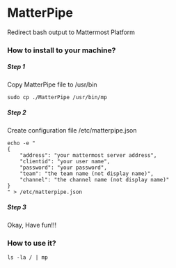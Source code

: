 # MatterPipe
Redirect bash output to Mattermost Platform

### How to install to your machine?

##### Step 1

Copy MatterPipe file to /usr/bin  

	sudo cp ./MatterPipe /usr/bin/mp  

##### Step 2

Create configuration file /etc/matterpipe.json  

	echo -e "
	{
	    "address": "your mattermost server address",
	    "clientid": "your user name",
	    "password": "your password",
	    "team": "the team name (not display name)",
	    "channel": "the channel name (not display name)"
	}
	" > /etc/matterpipe.json  

##### Step 3

Okay, Have fun!!!

### How to use it?

	ls -la / | mp  

